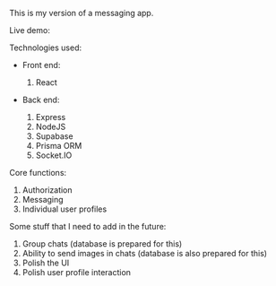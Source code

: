 This is my version of a messaging app.

Live demo:

Technologies used:

- Front end:

  1. React

- Back end:
  1. Express
  2. NodeJS
  3. Supabase
  4. Prisma ORM
  5. Socket.IO

Core functions:

1.  Authorization
2.  Messaging
3.  Individual user profiles

Some stuff that I need to add in the future:
1. Group chats (database is prepared for this)
2. Ability to send images in chats (database is also prepared for this)
3. Polish the UI
4. Polish user profile interaction
